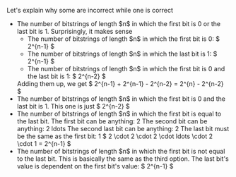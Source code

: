 Let's explain why some are incorrect while one is correct

<ul>
<li> The number of bitstrings of length $n$ in which the first bit is 0 or the last bit is 1. 
Surprisingly, it makes sense
<ul>
<li> The number of bitstrings of length $n$ in which the first bit is 0: $ 2^{n-1} $
		      <li> The number of bitstrings of length $n$ in which the last bit is 1: $ 2^{n-1} $
		      <li> The number of bitstrings of length $n$ in which the first bit is 0 and the last bit is 1: $ 2^{n-2} $
	      </ul>
	      Adding them up, we get $ 2^{n-1} + 2^{n-1} - 2^{n-2} = 2^{n} - 2^{n-2} $
	<li> The number of bitstrings of length $n$ in which the first bit is 0 and the last bit is 1. 
This one is just $ 2^{n-2} $
	<li> The number of bitstrings of length $n$ in which the first bit is equal to the last bit. 
The first bit can be anything: 2 
The second bit can be anything: 2 
ldots 
The second last bit can be anything: 2 
The last bit must be the same as the first bit: 1 
$ 2 \cdot 2 \cdot 2 \cdot ldots \cdot 2 \cdot 1 = 2^{n-1} $
	<li> The number of bitstrings of length $n$ in which the first bit is not equal to the last bit. 
This is basically the same as the third option. The last bit's value is dependent on the first bit's value: $ 2^{n-1} $
</ul>
